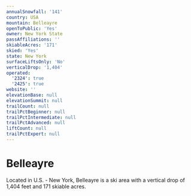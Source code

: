 ```yaml
---
annualSnowfall: '141'
country: USA
mountain: Belleayre
openToPublic: 'Yes'
owner: New York State
passAffiliations: ''
skiableAcres: '171'
skied: 'Yes'
state: New York
surfaceLiftsOnly: 'No'
verticalDrop: '1,404'
operated:
  '2324': true
  '2425': true
website: ''
elevationBase: null
elevationSummit: null
trailCount: null
trailPctBeginner: null
trailPctIntermediate: null
trailPctAdvanced: null
liftCount: null
trailPctExpert: null
---
```



# Belleayre

Located in U.S. - New York, Belleayre is a ski area with a vertical drop of 1,404 feet and 171 skiable acres.
